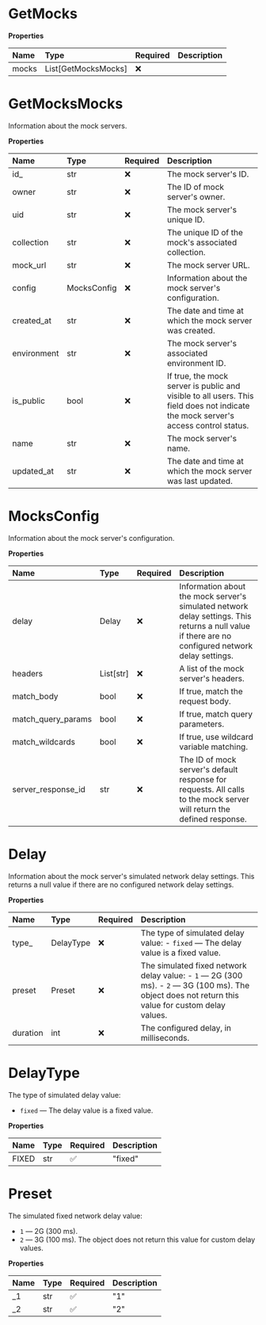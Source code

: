 # GetMocks

**Properties**

| Name  | Type                | Required | Description |
| :---- | :------------------ | :------- | :---------- |
| mocks | List[GetMocksMocks] | ❌       |             |

# GetMocksMocks

Information about the mock servers.

**Properties**

| Name        | Type        | Required | Description                                                                                                                        |
| :---------- | :---------- | :------- | :--------------------------------------------------------------------------------------------------------------------------------- |
| id\_        | str         | ❌       | The mock server's ID.                                                                                                              |
| owner       | str         | ❌       | The ID of mock server's owner.                                                                                                     |
| uid         | str         | ❌       | The mock server's unique ID.                                                                                                       |
| collection  | str         | ❌       | The unique ID of the mock's associated collection.                                                                                 |
| mock_url    | str         | ❌       | The mock server URL.                                                                                                               |
| config      | MocksConfig | ❌       | Information about the mock server's configuration.                                                                                 |
| created_at  | str         | ❌       | The date and time at which the mock server was created.                                                                            |
| environment | str         | ❌       | The mock server's associated environment ID.                                                                                       |
| is_public   | bool        | ❌       | If true, the mock server is public and visible to all users. This field does not indicate the mock server's access control status. |
| name        | str         | ❌       | The mock server's name.                                                                                                            |
| updated_at  | str         | ❌       | The date and time at which the mock server was last updated.                                                                       |

# MocksConfig

Information about the mock server's configuration.

**Properties**

| Name               | Type      | Required | Description                                                                                                                                        |
| :----------------- | :-------- | :------- | :------------------------------------------------------------------------------------------------------------------------------------------------- |
| delay              | Delay     | ❌       | Information about the mock server's simulated network delay settings. This returns a null value if there are no configured network delay settings. |
| headers            | List[str] | ❌       | A list of the mock server's headers.                                                                                                               |
| match_body         | bool      | ❌       | If true, match the request body.                                                                                                                   |
| match_query_params | bool      | ❌       | If true, match query parameters.                                                                                                                   |
| match_wildcards    | bool      | ❌       | If true, use wildcard variable matching.                                                                                                           |
| server_response_id | str       | ❌       | The ID of mock server's default response for requests. All calls to the mock server will return the defined response.                              |

# Delay

Information about the mock server's simulated network delay settings. This returns a null value if there are no configured network delay settings.

**Properties**

| Name     | Type      | Required | Description                                                                                                                                       |
| :------- | :-------- | :------- | :------------------------------------------------------------------------------------------------------------------------------------------------ |
| type\_   | DelayType | ❌       | The type of simulated delay value: - `fixed` — The delay value is a fixed value.                                                                  |
| preset   | Preset    | ❌       | The simulated fixed network delay value: - `1` — 2G (300 ms). - `2` — 3G (100 ms). The object does not return this value for custom delay values. |
| duration | int       | ❌       | The configured delay, in milliseconds.                                                                                                            |

# DelayType

The type of simulated delay value:

- `fixed` — The delay value is a fixed value.

**Properties**

| Name  | Type | Required | Description |
| :---- | :--- | :------- | :---------- |
| FIXED | str  | ✅       | "fixed"     |

# Preset

The simulated fixed network delay value:

- `1` — 2G (300 ms).
- `2` — 3G (100 ms).
  The object does not return this value for custom delay values.

**Properties**

| Name | Type | Required | Description |
| :--- | :--- | :------- | :---------- |
| \_1  | str  | ✅       | "1"         |
| \_2  | str  | ✅       | "2"         |

<!-- This file was generated by liblab | https://liblab.com/ -->
